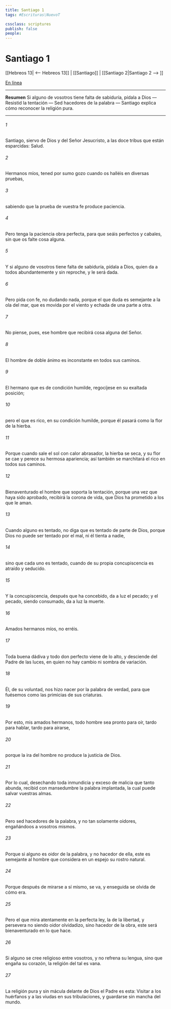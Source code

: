 ```yaml
---
title: Santiago 1
tags: #Escrituras\NuevoT

cssclass: scriptures
publish: false
people:
---
```


# Santiago 1
[[Hebreos 13| <-- Hebreos 13]] | [[Santiago]] | [[Santiago 2|Santiago 2 --> ]]

[En línea](https://churchofjesuschrist.org/study/scriptures/nt/james/1?lang=spa)

---
__Resumen__
Si alguno de vosotros tiene falta de sabiduría, pídala a Dios — Resistid la tentación — Sed hacedores de la palabra — Santiago explica cómo reconocer la religión pura.

---
###### 1 
Santiago, siervo de Dios y del Señor Jesucristo, a las doce tribus que están esparcidas: Salud.

###### 2 
Hermanos míos, tened por sumo gozo cuando os halléis en diversas pruebas,

###### 3 
sabiendo que la prueba de vuestra fe produce paciencia.

###### 4 
Pero tenga la paciencia  obra perfecta, para que seáis perfectos y cabales, sin que os falte cosa alguna.

###### 5 
Y si alguno de vosotros tiene falta de sabiduría, pídala a Dios, quien da a todos abundantemente y sin reproche, y le será dada.

###### 6 
Pero pida con fe, no dudando nada, porque el que duda es semejante a la ola del mar, que es movida por el viento y echada de una parte a otra.

###### 7 
No piense, pues, ese hombre que recibirá cosa alguna del Señor.

###### 8 
El hombre de doble ánimo es inconstante en todos sus caminos.

###### 9 
El hermano que es de condición humilde, regocíjese en su exaltada posición;

###### 10 
pero el que es rico, en su condición humilde, porque él pasará como la flor de la hierba.

###### 11 
Porque cuando sale el sol con calor abrasador, la hierba se seca, y su flor se cae y perece su hermosa apariencia; así también se marchitará el rico en todos sus caminos.

###### 12 
Bienaventurado el hombre que soporta la tentación, porque una vez que haya sido aprobado, recibirá la corona de vida, que Dios ha prometido a los que le aman.

###### 13 
Cuando alguno es tentado, no diga que es tentado de parte de Dios, porque Dios no puede ser tentado por el mal, ni él tienta a nadie,

###### 14 
sino que cada uno es tentado, cuando de su propia concupiscencia es atraído y seducido.

###### 15 
Y la concupiscencia, después que ha concebido, da a luz el pecado; y el pecado, siendo consumado, da a luz la muerte.

###### 16 
Amados hermanos míos, no erréis.

###### 17 
Toda buena dádiva y todo don perfecto viene de lo alto, y desciende del Padre de las luces, en quien no hay cambio ni sombra de variación.

###### 18 
Él, de su voluntad, nos hizo nacer por la palabra de verdad, para que fuésemos como las primicias de sus criaturas.

###### 19 
Por esto, mis amados hermanos, todo hombre sea pronto para oír, tardo para hablar, tardo para airarse,

###### 20 
porque la ira del hombre no produce la justicia de Dios.

###### 21 
Por lo cual, desechando toda inmundicia y exceso de malicia que tanto abunda, recibid con mansedumbre la palabra implantada, la cual puede salvar vuestras almas.

###### 22 
Pero sed hacedores de la palabra, y no tan solamente oidores, engañándoos a vosotros mismos.

###### 23 
Porque si alguno es oidor de la palabra, y no hacedor de ella, este es semejante al hombre que considera en un espejo su rostro natural.

###### 24 
Porque después de mirarse a sí mismo, se va, y enseguida se olvida de cómo era.

###### 25 
Pero el que mira atentamente en la perfecta ley, la de la libertad, y persevera  no siendo oidor olvidadizo, sino hacedor de la obra, este será bienaventurado en lo que hace.

###### 26 
Si alguno se cree religioso entre vosotros, y no refrena su lengua, sino que engaña su corazón, la religión del tal es vana.

###### 27 
La religión pura y sin mácula delante de Dios el Padre es esta: Visitar a los huérfanos y a las viudas en sus tribulaciones, y guardarse sin mancha del mundo.

